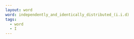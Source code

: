 ```yaml
---
layout: word
word: independently_and_identically_distributed_(i.i.d)
tags:
  - word
  - I
---
```

    